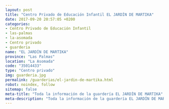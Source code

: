 ```yaml
---
layout: post
title: "Centro Privado de Educación Infantil EL JARDÍN DE MARTIKA"
date: 2017-09-20 20:57:05 +0200
categories:
- Centro Privado de Educación Infantil
- las-palmas
- la-asomada
- Centro privado
- guarderia
name: "EL JARDÍN DE MARTIKA"
province: "Las Palmas"
location: "La Asomada"
code: "35014433"
type: "Centro privado"
img: guarderia.jpg
permalink: /guarderias/el-jardin-de-martika.html
robot: noindex, follow
sitemap: false
meta-title: "Toda la información de la guardería EL JARDÍN DE MARTIKA"
meta-description: "Toda la información de la guardería EL JARDÍN DE MARTIKA"
---
```

